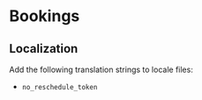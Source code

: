# Bookings

## Localization

Add the following translation strings to locale files:

- `no_reschedule_token`

